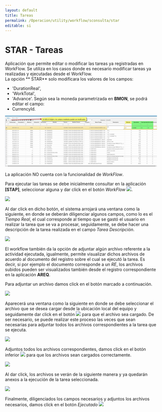 ```yaml
---
layout: default
title: Tareas 
permalink: /Operacion/utility/workflow/sconsulta/star
editable: si
---
```


# STAR - Tareas  

Aplicación que permite editar o modificar las tareas ya registradas en WorkFlow. Se utiliza en los casos donde es necesario modificar tareas ya realizadas y ejecutadas desde el WorkFlow.  
La opción ** STAR**  solo modificara los valores de los campos: 
* 'DurationReal', 
* 'WorkTotal', 
* 'Advance'.
Según sea la moneda parametrizada en **BMON**, se podrá editar el campo: 
* CurrencyId.  


![](star2.png)

La aplicación NO cuenta con la funcionalidad de _WorkFlow_.  

Para ejecutar las tareas se debe inicialmente consultar en la aplicación **[STAP]**, seleccionar alguna y dar click en el botón _WorkFlow_ ![](stap2.png).

![](stap3.png)

Al dar click en dicho botón, el sistema arrojará una ventana como la siguiente, en donde se deberán diligenciar algunos campos, como lo es el _Tiempo Real_, el cual corresponde al tiempo que se gastó el usuario en realizar la tarea que se va a procesar, seguidamente, se debe hacer una descripción de la tarea realizada en el campo _Tarea Descripción_.


![](stap4.png)

El workflow también da la opción de adjuntar algún archivo referente a la actividad ejecutada, igualmente, permite visualizar dichos archivos de acuerdo al documento del registro sobre el cual se ejecutó la tarea. Es decir, si por ejemplo el documento corresponde a un _RE_, los archivos subidos pueden ser visualizados también desde el registro correspondiente en la aplicación **AREQ**.  

Para adjuntar un archivo damos click en el botón marcado a continuación.  

![](stap5.png)

Aparecerá una ventana como la siguiente en donde se debe seleccionar el archivo que se desea cargar desde la ubicación local del equipo y seguidamente dar click en el botón ![](aceptar.png) para que el archivo sea cargado. De ser necesario, se puede realizar este proceso las veces que sean necesarias para adjuntar todos los archivos correspondientes a la tarea que se ejecuta.  

![](stap6.png)

Adjuntos todos los archivos correspondientes, damos click en el botón inferior ![](stap8.png) para que los archivos sean cargados correctamente.  

![](stap7.png)

Al dar click, los archivos se verán de la siguiente manera y ya quedarán anexos a la ejecución de la tarea seleccionada.  

![](stap9.png)

Finalmente, diligenciados los campos necesarios y adjuntos los archivos necesarios, damos click en el botón _Ejecutado_ ![](ejecutado.png)  